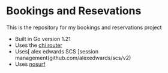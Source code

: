 # Bookings and Resevations

This is the repository for my bookings and reservations project

- Built in Go version 1.21
- Uses the [chi router](github.com/go-chi/chi)
- Uses[ alex edwards SCS ]session management(github.com/alexedwards/scs/v2)
- Uses [nosurf](github.com/justinas/nosurf)